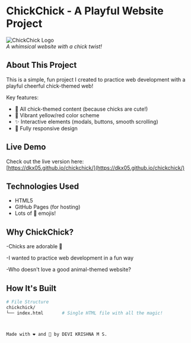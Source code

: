# ChickChick - A Playful Website Project

![ChickChick Logo](https://emojicdn.elk.sh/🐣?size=100)  
*A whimsical website with a chick twist!*

## About This Project

This is a simple, fun project I created to practice web development with a playful cheerful chick-themed web!

Key features:
- 🐥 All chick-themed content (because chicks are cute!)
- 🎨 Vibrant yellow/red color scheme
- ✨ Interactive elements (modals, buttons, smooth scrolling)
- 📱 Fully responsive design

## Live Demo

Check out the live version here:  
[https://dkx05.github.io/chickchick/](https://dkx05.github.io/chickchick/)

## Technologies Used

- HTML5
- GitHub Pages (for hosting)
- Lots of 🐣 emojis!

## Why ChickChick?

-Chicks are adorable 🐥

-I wanted to practice web development in a fun way

-Who doesn't love a good animal-themed website?


## How It's Built

```bash
# File Structure
chickchick/
└── index.html       # Single HTML file with all the magic!



Made with ❤️ and 🐣 by DEVI KRISHNA M S.
